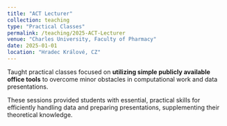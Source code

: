 ```yaml
---
title: "ACT Lecturer"
collection: teaching
type: "Practical Classes"
permalink: /teaching/2025-ACT-Lecturer
venue: "Charles University, Faculty of Pharmacy"
date: 2025-01-01
location: "Hradec Králové, CZ"
---
```


Taught practical classes focused on **utilizing simple publicly available office tools** to overcome minor obstacles in computational work and data presentations.

These sessions provided students with essential, practical skills for efficiently handling data and preparing presentations, supplementing their theoretical knowledge.
